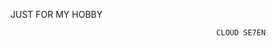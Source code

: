 JUST FOR MY HOBBY

                                                  
                                                  
                                                  CLOUD SE7EN
